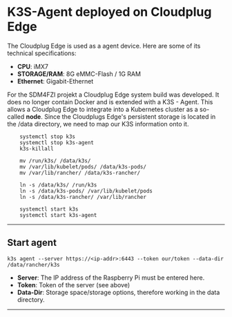 # K3S-Agent deployed on Cloudplug Edge

The Cloudplug Edge is used as a agent device. Here are some of its technical specifications:

- **CPU**: iMX7
- **STORAGE/RAM**: 8G eMMC-Flash / 1G RAM
- **Ethernet**: Gigabit-Ethernet

For the SDM4FZI projekt a Cloudplug Edge system build was developed. It does no longer contain Docker and is extended with a K3S - Agent. This allows a Cloudplug Edge to integrate into a Kubernetes cluster as a so-called **node**. Since the Cloudplugs Edge's persistent storage is located in the /data directory, we need to map our K3S information onto it. 

```shell
    systemctl stop k3s
    systemctl stop k3s-agent
    k3s-killall

    mv /run/k3s/ /data/k3s/
    mv /var/lib/kubelet/pods/ /data/k3s-pods/
    mv /var/lib/rancher/ /data/k3s-rancher/

    ln -s /data/k3s/ /run/k3s
    ln -s /data/k3s-pods/ /var/lib/kubelet/pods
    ln -s /data/k3s-rancher/ /var/lib/rancher

    systemctl start k3s
    systemctl start k3s-agent
```
---

## Start agent

```shell
k3s agent --server https://<ip-addr>:6443 --token our/token --data-dir /data/rancher/k3s
```

- **Server**: The IP address of the Raspberry Pi must be entered here.
- **Token**: Token of the server (see above)
- **Data-Dir**: Storage space/storage options, therefore working in the data directory.

---